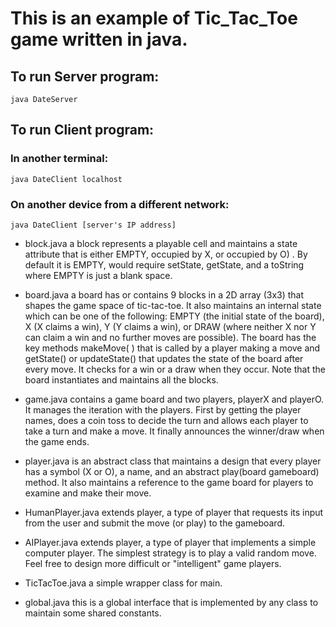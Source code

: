 # This is an example of Tic_Tac_Toe game written in java.
## To run Server program:
  `java DateServer`
  
## To run Client program: 
  ### In another terminal:
   `java DateClient localhost`
  ### On another device from a different network:
   `java DateClient [server's IP address]`
- block.java a block represents a playable cell and maintains a state attribute that is either EMPTY, occupied by X, or occupied by O) . By default it is EMPTY, would require setState, getState, and a toString where EMPTY is just a blank space.

- board.java a board has or contains 9 blocks in a 2D array (3x3) that shapes the game space of tic-tac-toe. It also maintains an internal state which can be one of the following: EMPTY (the initial state of the board), X (X claims a win), Y (Y claims a win), or DRAW (where neither X nor Y can claim a win and no further moves are possible). The board has the key methods makeMove( ) that is called by a player making a move and getState() or updateState() that updates the state of the board after every move. It checks for a win or a draw when they occur. Note that the board instantiates and maintains all the blocks.

- game.java contains a game board and two players, playerX and playerO. It manages the iteration with the players. First by getting the player names, does a coin toss to decide the turn and allows each player to take a turn and make a move. It finally announces the winner/draw when the game ends.

- player.java is an abstract class that maintains a design that every player has a symbol (X or O), a name, and an abstract play(board gameboard) method. It also maintains a reference to the game board for players to examine and make their move.

- HumanPlayer.java extends player, a type of player that requests its input from the user and submit the move (or play) to the gameboard.

- AIPlayer.java extends player, a type of player that implements a simple computer player. The simplest strategy is to play a valid random move. Feel free to design more difficult or "intelligent" game players.

- TicTacToe.java a simple wrapper class for main.

- global.java this is a global interface that is implemented by any class to maintain some shared constants. 
